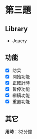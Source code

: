# 第三題

## Library
- Jquery

## 功能
- [x] 防呆
- [x] 開始功能
- [x] 正確計時
- [x] 暫停功能
- [x] 繼續功能
- [x] 重置功能

## 其它

**用時**：32分鐘